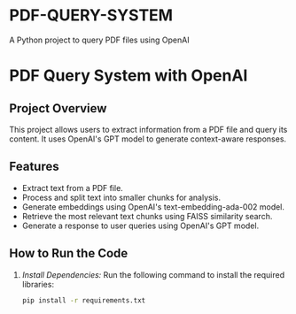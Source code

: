 # PDF-QUERY-SYSTEM
A Python project to query PDF files using OpenAI

# PDF Query System with OpenAI

## Project Overview
This project allows users to extract information from a PDF file and query its content. It uses OpenAI's GPT model to generate context-aware responses.

## Features
- Extract text from a PDF file.
- Process and split text into smaller chunks for analysis.
- Generate embeddings using OpenAI's text-embedding-ada-002 model.
- Retrieve the most relevant text chunks using FAISS similarity search.
- Generate a response to user queries using OpenAI's GPT model.

## How to Run the Code
1. *Install Dependencies:*
   Run the following command to install the required libraries:
   ```bash
   pip install -r requirements.txt
